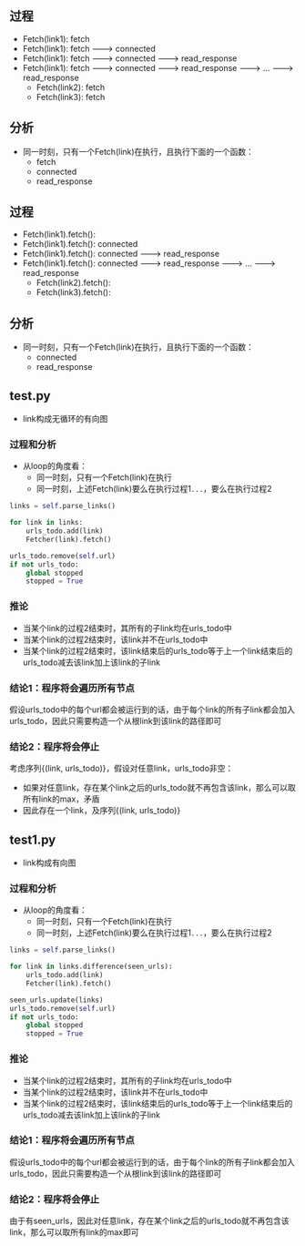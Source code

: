## 过程

- Fetch(link1): fetch
- Fetch(link1): fetch ---> connected
- Fetch(link1): fetch ---> connected ---> read_response
- Fetch(link1): fetch ---> connected ---> read_response ---> ... ---> read_response
  - Fetch(link2): fetch
  - Fetch(link3): fetch

## 分析

- 同一时刻，只有一个Fetch(link)在执行，且执行下面的一个函数：
  - fetch
  - connected
  - read_response

## 过程

- Fetch(link1).fetch():
- Fetch(link1).fetch(): connected
- Fetch(link1).fetch(): connected ---> read_response
- Fetch(link1).fetch(): connected ---> read_response ---> ... ---> read_response
  - Fetch(link2).fetch():
  - Fetch(link3).fetch():
  
## 分析

- 同一时刻，只有一个Fetch(link)在执行，且执行下面的一个函数：
  - connected
  - read_response

## test.py

- link构成无循环的有向图

### 过程和分析

- 从loop的角度看：
  - 同一时刻，只有一个Fetch(link)在执行
  - 同一时刻，上述Fetch(link)要么在执行过程1`...`，要么在执行过程2

```python
links = self.parse_links()

for link in links:
    urls_todo.add(link)
    Fetcher(link).fetch()

urls_todo.remove(self.url)
if not urls_todo:
    global stopped
    stopped = True
```

### 推论

- 当某个link的过程2结束时，其所有的子link均在urls_todo中
- 当某个link的过程2结束时，该link并不在urls_todo中
- 当某个link的过程2结束时，该link结束后的urls_todo等于上一个link结束后的urls_todo减去该link加上该link的子link

### 结论1：程序将会遍历所有节点

假设urls_todo中的每个url都会被运行到的话，由于每个link的所有子link都会加入urls_todo，因此只需要构造一个从根link到该link的路径即可

### 结论2：程序将会停止

考虑序列{(link, urls_todo)}，假设对任意link，urls_todo非空：

- 如果对任意link，存在某个link之后的urls_todo就不再包含该link，那么可以取所有link的max，矛盾
- 因此存在一个link，及序列{(link, urls_todo)}

## test1.py

- link构成有向图

### 过程和分析

- 从loop的角度看：
  - 同一时刻，只有一个Fetch(link)在执行
  - 同一时刻，上述Fetch(link)要么在执行过程1`...`，要么在执行过程2

```python
links = self.parse_links()

for link in links.difference(seen_urls):
    urls_todo.add(link)
    Fetcher(link).fetch()

seen_urls.update(links)
urls_todo.remove(self.url)
if not urls_todo:
    global stopped
    stopped = True
```

### 推论

- 当某个link的过程2结束时，其所有的子link均在urls_todo中
- 当某个link的过程2结束时，该link并不在urls_todo中
- 当某个link的过程2结束时，该link结束后的urls_todo等于上一个link结束后的urls_todo减去该link加上该link的子link

### 结论1：程序将会遍历所有节点

假设urls_todo中的每个url都会被运行到的话，由于每个link的所有子link都会加入urls_todo，因此只需要构造一个从根link到该link的路径即可

### 结论2：程序将会停止

由于有seen_urls，因此对任意link，存在某个link之后的urls_todo就不再包含该link，那么可以取所有link的max即可